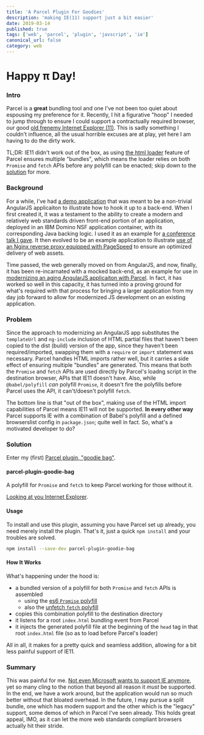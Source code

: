 ```yaml
---
title: 'A Parcel Plugin For Goodies'
description: 'making IE(11) support just a bit easier'
date: 2019-03-14
published: true
tags: ['web', 'parcel', 'plugin', 'javscript', 'ie']
canonical_url: false
category: web
---
```


# Happy π Day!

### Intro

Parcel is a **great** bundling tool and one I've not been too quiet about espousing my preference for it. Recently, I hit a figurative "hoop" I needed to jump through to ensure I could support a contractually required browser, our good [old frenemy Internet Explorer (11)][frenemy-ie]. This is sadly something I couldn't influence, all the usual horrible excuses are at play, yet here I am having to do the dirty work.

TL;DR: IE11 didn't work out of the box, as using [the html loader][parcel-html-loader-example] feature of Parcel ensures multiple "bundles", which means the loader relies on both `Promise` and `fetch` APIs before any polyfill can be enacted; skip down to the [solution](#solution) for more.

### Background

For a while, I've had [a demo application][app-of-ice-and-fire] that was meant to be a non-trivial AngularJS applicaiton to illustrate how to hook it up to a back-end. When I first created it, it was a testament to the ability to create a modern and relatively web standards driven front-end portion of an application, deployed in an IBM Domino NSF application container, with its corresponding Java backing logic. I used it as an example for [a conference talk I gave][blue-chalky-soup]. It then evolved to be an example application to illustrate [use of an Nginx reverse proxy equipped with PageSpeed][nginx-pagespeed] to ensure an optimized delivery of web assets.

Time passed, the web generally moved on from AngularJS, and now, finally, it has been re-incarnated with a mocked back-end, as an example for use in [modernizing an aging AngularJS applicaiton with Parcel][modernize-ng1]. In fact, it has worked so well in this capacity, it has turned into a proving ground for what's required with that process for bringing a larger application from my day job forward to allow for modernized JS development on an existing application.

### Problem

Since the approach to modernizing an AngularJS app substitutes the `templateUrl` and `ng-include` inclusion of HTML partial files that haven't been copied to the dist (build) version of the app, since they haven't been required/imported, swapping them with a `require` or `import` statement was necessary. Parcel handles HTML imports rather well, but it carries a side effect of ensuring multiple "bundles" are generated. This means that both the `Promise` and `fetch` APIs are used directly by Parcel's loadng script in the destination browser, APIs that IE11 doesn't have. Also, while `@babel/polyfill` _can_ polyfill `Promise`, it doesn't fire the polyfills before Parcel uses the API, it can't/doesn't polyfill `fetch`.

The bottom line is that "out of the box", making use of the HTML import capabilities of Parcel means IE11 will not be supported. **In every other way** Parcel supports IE with a combination of Babel's polyfill and a defined browserslist config in `package.json`; quite well in fact. So, what's a motivated developer to do?

### Solution

Enter my (first) [Parcel plugin, "goodie bag"][pp-goodie-bag].

#### parcel-plugin-goodie-bag

A polyfill for `Promise` and `fetch` to keep Parcel working for those without it.

[Looking at you Internet Explorer](https://techcommunity.microsoft.com/t5/Windows-IT-Pro-Blog/The-perils-of-using-Internet-Explorer-as-your-default-browser/ba-p/331732).

#### Usage

To install and use this plugin, assuming you have Parcel set up already, you need merely install the plugin. That's it, just a quick `npm install` and your troubles are solved.

```sh
npm install --save-dev parcel-plugin-goodie-bag
```

#### How It Works

What's happening under the hood is:

- a bundled version of a polyfill for both `Promise` and `fetch` APIs is assembled
   - using the [es6 `Promise` polyfill][poly-es6]
   - also the [unfetch `fetch` polyfill][poly-unfetch]
- copies this combination polyfill to the destination directory
- it listens for a root `index.html` bundling event from Parcel
- it injects the generated polyfill file at the beginning of the `head` tag in that root `index.html` file (so as to load before Parcel's loader)

All in all, it makes for a pretty quick and seamless addition, allowing for a bit less painful support of IE11.

### Summary

This was painful for me. [Not even Microsoft wants to support IE anymore][ms-says-no-to-ie], yet so many cling to the notion that beyond all reason it _must_ be supported. In the end, we have a work around, but the application would run so much better without that bloated overhead. In the future, I may pursue a split bundle, one which has modern support and the other which is the "legacy" support, some demos of which in Parcel I've seen already. This holds great appeal, IMO, as it can let the more web standards compliant browsers actually hit their stride.

[frenemy-ie]: https://edm00se.io/web/evergreen-web/
[parcel-html-loader-example]: https://github.com/edm00se/modernize-ng1/blob/master/docs/Migrate.md#updating-the-router
[app-of-ice-and-fire]: https://github.com/edm00se/AnAppOfIceAndFire
[blue-chalky-soup]: https://github.com/edm00se/BlueChalkySoup
[nginx-pagespeed]: https://github.com/edm00se/AD113-Speed-Up-Your-Apps-with-Nginx-and-PageSpeed
[modernize-ng1]: https://github.com/edm00se/modernize-ng1
[pp-goodie-bag]: https://github.com/edm00se/parcel-plugin-goodie-bag
[poly-es6]: https://npm.im/es6-promise
[poly-unfetch]: https://npm.im/unfetch
[ms-says-no-to-ie]: https://techcommunity.microsoft.com/t5/Windows-IT-Pro-Blog/The-perils-of-using-Internet-Explorer-as-your-default-browser/ba-p/331732
